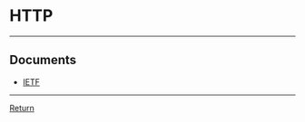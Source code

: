 # HTTP

---

## Documents

- [IETF](https://datatracker.ietf.org/doc/html/rfc6455)

---

[Return](./../readme.md)
